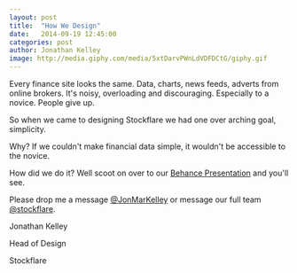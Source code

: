 ```yaml
---
layout: post
title:  "How We Design"
date:   2014-09-19 12:45:00
categories: post
author: Jonathan Kelley
image: http://media.giphy.com/media/5xtDarvPWnLdVDFDCtG/giphy.gif
---
```


Every finance site looks the same. Data, charts, news feeds, adverts from online brokers. It's noisy, overloading and discouraging. Especially to a novice. People give up.

So when we came to designing Stockflare we had one over arching goal, simplicity. 

Why? If we couldn't make financial data simple, it wouldn't be accessible to the novice.

How did we do it? Well scoot on over to our [Behance Presentation](https://www.behance.net/gallery/19808457/Stockflare-Find-New-Ideas) and you'll see.

Please drop me a message [@JonMarKelley](https://twitter.com/jonmarkelley) or message our full team [@stockflare](https://twitter.com/stockflare).

Jonathan Kelley

Head of Design

Stockflare
